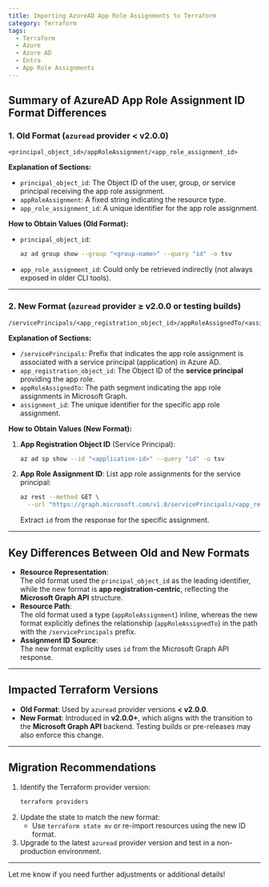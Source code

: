 ```yaml
---
title: Importing AzureAD App Role Assignments to Terraform
category: Terraform
tags:
  - Terraform
  - Azure
  - Azure AD
  - Entra
  - App Role Assignments
---
```


## Summary of AzureAD App Role Assignment ID Format Differences

### **1. Old Format** (`azuread` provider < v2.0.0)

```
<principal_object_id>/appRoleAssignment/<app_role_assignment_id>
```

**Explanation of Sections:**

- `principal_object_id`: The Object ID of the user, group, or service principal receiving the app role assignment.
- `appRoleAssignment`: A fixed string indicating the resource type.
- `app_role_assignment_id`: A unique identifier for the app role assignment.

**How to Obtain Values (Old Format):**

- `principal_object_id`:
  ```bash
  az ad group show --group "<group-name>" --query "id" -o tsv
  ```
- `app_role_assignment_id`: Could only be retrieved indirectly (not always exposed in older CLI tools).

---

### **2. New Format** (`azuread` provider ≥ v2.0.0 or testing builds)
```
/servicePrincipals/<app_registration_object_id>/appRoleAssignedTo/<assignment_id>
```

**Explanation of Sections:**
- `/servicePrincipals`: Prefix that indicates the app role assignment is associated with a service principal (application) in Azure AD.
- `app_registration_object_id`: The Object ID of the **service principal** providing the app role.
- `appRoleAssignedTo`: The path segment indicating the app role assignments in Microsoft Graph.
- `assignment_id`: The unique identifier for the specific app role assignment.

**How to Obtain Values (New Format):**
1. **App Registration Object ID** (Service Principal):
   ```bash
   az ad sp show --id "<application-id>" --query "id" -o tsv
   ```
2. **App Role Assignment ID**:
   List app role assignments for the service principal:
   ```bash
   az rest --method GET \
     --url "https://graph.microsoft.com/v1.0/servicePrincipals/<app_registration_object_id>/appRoleAssignedTo"
   ```
   Extract `id` from the response for the specific assignment.

---

## Key Differences Between Old and New Formats
- **Resource Representation**:  
  The old format used the `principal_object_id` as the leading identifier, while the new format is **app registration-centric**, reflecting the **Microsoft Graph API** structure.
- **Resource Path**:  
  The old format used a type (`appRoleAssignment`) inline, whereas the new format explicitly defines the relationship (`appRoleAssignedTo`) in the path with the `/servicePrincipals` prefix.
- **Assignment ID Source**:  
  The new format explicitly uses `id` from the Microsoft Graph API response.

---

## Impacted Terraform Versions
- **Old Format**: Used by `azuread` provider versions **< v2.0.0**.
- **New Format**: Introduced in **v2.0.0+**, which aligns with the transition to the **Microsoft Graph API** backend. Testing builds or pre-releases may also enforce this change.

---

## Migration Recommendations
1. Identify the Terraform provider version:
   ```bash
   terraform providers
   ```
2. Update the state to match the new format:
   - Use `terraform state mv` or re-import resources using the new ID format.
3. Upgrade to the latest `azuread` provider version and test in a non-production environment.

---

Let me know if you need further adjustments or additional details!